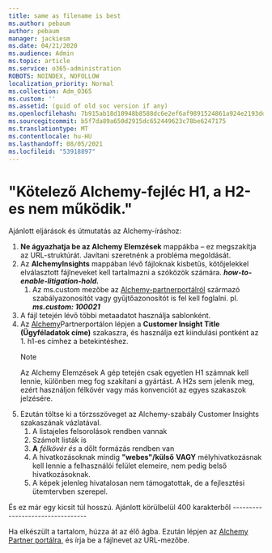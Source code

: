 ```yaml
---
title: same as filename is best
ms.author: pebaum
author: pebaum
manager: jackiesm
ms.date: 04/21/2020
ms.audience: Admin
ms.topic: article
ms.service: o365-administration
ROBOTS: NOINDEX, NOFOLLOW
localization_priority: Normal
ms.collection: Adm_O365
ms.custom: ''
ms.assetid: (guid of old soc version if any)
ms.openlocfilehash: 7b915ab18d10948b8588dc6e2ef6af9891524861a924e2193dd73c2c77ffe6da
ms.sourcegitcommit: b5f7da89a650d2915dc652449623c78be6247175
ms.translationtype: MT
ms.contentlocale: hu-HU
ms.lasthandoff: 08/05/2021
ms.locfileid: "53918897"
---
```

# <a name="required-alchemy-header-h1-h2s-dont-work"></a>"Kötelező Alchemy-fejléc H1, a H2-es nem működik."
Ajánlott eljárások és útmutatás az Alchemy-íráshoz:

1. **Ne ágyazhatja be az Alchemy Elemzések** mappákba – ez megszakítja az URL-struktúrát. Javítani szeretnénk a probléma megoldását.
1. Az **AlchemyInsights** mappában lévő fájloknak kisbetűs, kötőjelekkel elválasztott fájlneveket kell tartalmazni a szóközök számára. **_how-to-enable-litigation-hold._**
    1. Az ms.custom mezőbe az [Alchemy-partnerportálról](https://alchemyportal.azurewebsites.net) származó szabályazonosítót vagy gyűjtőazonosítót is fel kell foglalni. pl. ***ms.custom: 100021***
1. A fájl tetején lévő többi metaadatot használja sablonként.
1. Az [Alchemy](https://alchemyportal.azurewebsites.net)Partnerportálon lépjen a **Customer Insight Title (Ügyféladatok címe)** szakaszra, és használja ezt kiindulási pontként az 1. h1-es címhez a betekintéshez. 
    > [!NOTE]
    > Az Alchemy Elemzések A gép tetején csak egyetlen H1 számnak kell lennie, különben meg fog szakítani a gyártást. A H2s sem jelenik  meg, ezért használjon félkövér vagy más konvenciót az egyes szakaszok jelzésére.
1. Ezután töltse ki a törzsszöveget az Alchemy-szabály Customer Insights szakaszának vázlatával.
    1. A listajeles felsorolások rendben vannak
    1. Számolt listák is
    1. **A** *félkövér és* a dőlt formázás rendben van
    1. A hivatkozásoknak mindig **"webes"/külső** **VAGY** mélyhivatkozásnak kell lennie a felhasználói felület elemeire, nem pedig belső hivatkozásoknak.
    1. A képek jelenleg hivatalosan nem támogatottak, de a fejlesztési ütemtervben szerepel.

És ez már egy kicsit túl hosszú. Ajánlott körülbelül 400 karakterből ---------------------------------

Ha elkészült a tartalom, húzza át az élő ágba. Ezután lépjen az [Alchemy Partner portálra,](https://alchemyportal.azurewebsites.net) és írja be a fájlnevet az URL-mezőbe. 